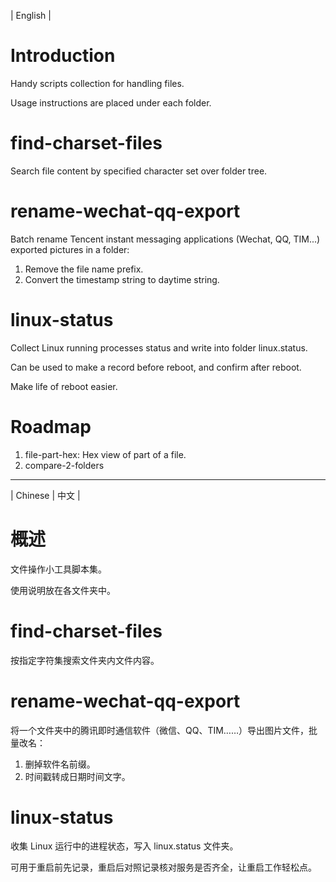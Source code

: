 | English |

# Introduction
Handy scripts collection for handling files.

Usage instructions are placed under each folder.

# find-charset-files
Search file content by specified character set over folder tree.

# rename-wechat-qq-export
Batch rename Tencent instant messaging applications (Wechat, QQ, TIM...) exported pictures in a folder:
1. Remove the file name prefix.
2. Convert the timestamp string to daytime string.

# linux-status
Collect Linux running processes status and write into folder linux.status.

Can be used to make a record before reboot, and confirm after reboot.

Make life of reboot easier.

# Roadmap
1. file-part-hex: Hex view of part of a file.
2. compare-2-folders

- - - -

| Chinese | 中文 |

# 概述
文件操作小工具脚本集。

使用说明放在各文件夹中。

# find-charset-files
按指定字符集搜索文件夹内文件内容。

# rename-wechat-qq-export
将一个文件夹中的腾讯即时通信软件（微信、QQ、TIM……）导出图片文件，批量改名：
1. 删掉软件名前缀。
2. 时间戳转成日期时间文字。

# linux-status
收集 Linux 运行中的进程状态，写入 linux.status 文件夹。

可用于重启前先记录，重启后对照记录核对服务是否齐全，让重启工作轻松点。
